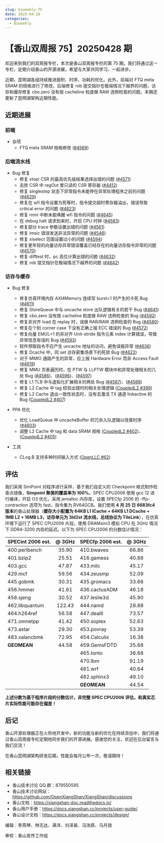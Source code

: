 ```yaml
---
slug: biweekly-75
date: 2025-04-28
categories:
  - Biweekly
---
```


# 【香山双周报 75】20250428 期

欢迎来到我们的双周报专栏，本次是香山双周报专栏的第 75 期。我们将通过这一专栏，定期介绍香山的开源进展，希望与大家共同学习、一起进步。

近期，昆明湖各组持续推进面积、时序、功耗的优化。此外，前端对 FTQ meta SRAM 的规格进行了修改，后端修复 rob 提交指针在极端情况下越界的问题，访存和缓存修复 cbo.zero 没有按 cacheline 粒度做 RAW 违例检查的问题。本期还更新了昆明湖架构近期性能。


<!-- more -->

## 近期进展

### 前端

- 杂项
    - FTQ meta SRAM 规格修改 ([#4569](https://github.com/OpenXiangShan/XiangShan/pull/4569))

### 后端流水线

- Bug 修复
    - 修复 xtopi CSR 的最高优先级结果选择出错的问题 ([#4571](https://github.com/OpenXiangShan/XiangShan/pull/4571))
    - 去除 CSR 中 regOut 里只读的 CSR 寄存器 ([#4412](https://github.com/OpenXiangShan/XiangShan/pull/4412))
    - 修复 singlestep 状态下异常指令未能停在异常处理程序之前的问题 ([#4629](https://github.com/OpenXiangShan/XiangShan/pull/4629))
    - 修复在 wfi 指令设置为死等时，指令提交超时寄存器溢出，错误导致 critical error 的问题 ([#4623](https://github.com/OpenXiangShan/XiangShan/pull/4623))
    - 修复 rnmi 中断未能唤醒 wfi 指令的问题 ([#4645](https://github.com/OpenXiangShan/XiangShan/pull/4645))
    - 在 debug halt 请求到来时，开启 CPU 时钟 ([#4583](https://github.com/OpenXiangShan/XiangShan/pull/4583))
    - 修复部分 trace 参数设置出错的问题 ([#4561](https://github.com/OpenXiangShan/XiangShan/pull/4561))
    - 修复 imsic 错误发送非法异常的问题 ([#4546](https://github.com/OpenXiangShan/XiangShan/pull/4546))
    - 修复 xiselect 范围设置过小的问题 ([#4594](https://github.com/OpenXiangShan/XiangShan/pull/4594))
    - 修复更年轻的向量访存异常错误覆盖已经存在的向量访存指令异常的问题 ([#4570](https://github.com/OpenXiangShan/XiangShan/pull/4570))
    - 修复 difftest 时，pc 高位计算出错的问题 ([#4632](https://github.com/OpenXiangShan/XiangShan/pull/4632))
    - 修复 rob 提交指针在极端情况下越界的问题 ([#4642](https://github.com/OpenXiangShan/XiangShan/pull/4642))

### 访存与缓存

- Bug 修复
    - 修复仿真环境内存 AXI4Memory 连续写 burst=1 时产生的卡死 Bug ([#4611](https://github.com/OpenXiangShan/XiangShan/pull/4611))
    - 修复 StoreQueue 中与 uncache store 出队逻辑有关的若干 Bug ([#4641](https://github.com/OpenXiangShan/XiangShan/pull/4641))
    - 修复 cbo.zero 没有按 cacheline 粒度做 RAW 违例检查的 Bug ([#4592](https://github.com/OpenXiangShan/XiangShan/pull/4592))
    - 修复非对齐 load 在 replay 时，误做 RAR/RAW 违例检查的 Bug ([#4580](https://github.com/OpenXiangShan/XiangShan/pull/4580))
    - 修复在个别 corner case 下没有正确上报 ECC 错误的 Bug ([#4572](https://github.com/OpenXiangShan/XiangShan/pull/4572))
    - 修复向量 EMUL<1 的非对齐 Unit-stride 指令元素 index 计算错误，导致异常信息有误的 Bug ([#4593](https://github.com/OpenXiangShan/XiangShan/pull/4593))
    - 软件预取指令不应产生 uncache 地址的访问，避免误报异常 ([#4636](https://github.com/OpenXiangShan/XiangShan/pull/4636))
    - 修复 Dcache 中，同 set 访存密集场景下的死锁 Bug ([#4622](https://github.com/OpenXiangShan/XiangShan/pull/4622))
    - 对于 MMIO 通路产生的异常，应上报 Hardware Error 而非 Access Fault ([#4619](https://github.com/OpenXiangShan/XiangShan/pull/4619))
    - 修复 MMU 页表遍历时，在 PTW 与 LLPTW 模块中和异常处理相关的几处 Bug ([#4586](https://github.com/OpenXiangShan/XiangShan/pull/4586))、([#4596](https://github.com/OpenXiangShan/XiangShan/pull/4596))、([#4597](https://github.com/OpenXiangShan/XiangShan/pull/4597))
    - 修复 L1 TLB 中与虚拟化扩展相关的两处 Bug ([#4587](https://github.com/OpenXiangShan/XiangShan/pull/4587))、([#4588](https://github.com/OpenXiangShan/XiangShan/pull/4588))
    - 修复 L2 Cache 中 tag 校验出错时的相关处理逻辑 ([CoupledL2 #399](https://github.com/OpenXiangShan/CoupledL2/pull/399))
    - 修复 L2 Cache 退出一致性状态时，没有去激活 TX 通道 linkactive 的 Bug ([CoupledL2 #407](https://github.com/OpenXiangShan/CoupledL2/pull/407))

- PPA 优化
    - 优化 LoadQueue 中 uncacheBuffer 的冗余入队逻辑以改善时序 ([#4603](https://github.com/OpenXiangShan/XiangShan/pull/4603))
    - 调整 L2 Cache 中 tag 和 data SRAM 规格 ([CoupledL2 #402](https://github.com/OpenXiangShan/CoupledL2/pull/402))、([CoupledL2 #405](https://github.com/OpenXiangShan/CoupledL2/pull/405))

- 工具
    - CLog.B 支持多种时间输入方式 ([OpenLLC #62](https://github.com/OpenXiangShan/OpenLLC/pull/62))


## 评估

我们采用 SimPoint 对程序进行采样，基于我们自定义的 Checkpoint 格式制作检查点镜像，**Simpoint 聚类的覆盖率为 100%**。SPEC CPU2006 使用 gcc 12 进行编译，开启 O3 优化，采用 jemalloc 内存库，设置 SPECfp 2006 的 -ffp-contraction 选项为 fast，指令集为 RV64GCB。我们使用 **4 月 25 日 6683fc4 版本**的香山处理器（**缓存大小配置为 64KB L1 ICache + 64KB L1 DCache + 1MB L2 + 16MB L3，访存单元为 3ld2st 流水线，总线协议为 TileLink**），在仿真环境下运行了 SPEC CPU2006 片段，使用 DRAMsim3 模拟 CPU 在 3GHz 情况下 DDR4-3200 内存的延迟。以下为 SPEC CPU2006 的分数估计情况：

| SPECint 2006 est. | @ 3GHz | SPECfp 2006 est.  | @ 3GHz |
| :---------------- | :----: | :---------------- | :----: |
| 400.perlbench     | 35.90  | 410.bwaves        | 66.86  |
| 401.bzip2         | 25.51  | 416.gamess        | 40.88  |
| 403.gcc           | 47.87  | 433.milc          | 45.17  |
| 429.mcf           | 59.56  | 434.zeusmp        | 52.09  |
| 445.gobmk         | 30.31  | 435.gromacs       | 33.66  |
| 456.hmmer         | 41.61  | 436.cactusADM     | 46.18  |
| 458.sjeng         | 30.52  | 437.leslie3d      | 45.90  |
| 462.libquantum    | 122.43 | 444.namd          | 28.88  |
| 464.h264ref       | 56.58  | 447.dealII        | 73.57  |
| 471.omnetpp       | 41.42  | 450.soplex        | 52.63  |
| 473.astar         | 29.30  | 453.povray        | 53.39  |
| 483.xalancbmk     | 72.95  | 454.Calculix      | 16.38  |
| **GEOMEAN**       | 44.58  | 459.GemsFDTD      | 35.68  |
|                   |        | 465.tonto         | 36.68  |
|                   |        | 470.lbm           | 91.19  |
|                   |        | 481.wrf           | 40.64  |
|                   |        | 482.sphinx3       | 49.10  |
|                   |        | **GEOMEAN**       | 44.54  |

**上述分数为基于程序片段的分数估计，非完整 SPEC CPU2006 评估，和真实芯片实际性能可能存在偏差！**

## 后记

香山开源处理器正在火热地开发中，新的功能与新的优化在持续添加中，我们将通过香山双周报专栏定期地同步我们的开源进展。感谢您的关注，欢迎在后台留言与我们交流！

在香山昆明湖架构研发后期，性能会每月公布一次，敬请期待！

## 相关链接

- 香山技术讨论 QQ 群：879550595
- 香山技术讨论网站：https://github.com/OpenXiangShan/XiangShan/discussions
- 香山文档：https://xiangshan-doc.readthedocs.io/
- 香山用户手册：https://docs.xiangshan.cc/projects/user-guide/
- 香山设计文档：https://docs.xiangshan.cc/projects/design/

编辑：李燕琴、林志达、满洋、刘泽昊、冯浩原、马月骁

审校：香山宣传工作组
